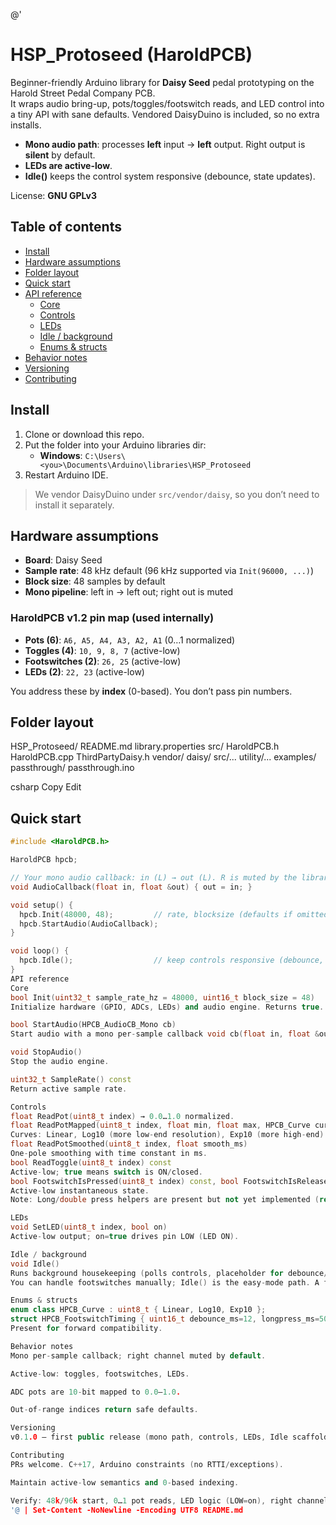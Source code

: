 @'
# HSP_Protoseed (HaroldPCB)

Beginner-friendly Arduino library for **Daisy Seed** pedal prototyping on the Harold Street Pedal Company PCB.  
It wraps audio bring-up, pots/toggles/footswitch reads, and LED control into a tiny API with sane defaults. Vendored DaisyDuino is included, so no extra installs.

- **Mono audio path**: processes **left** input → **left** output. Right output is **silent** by default.  
- **LEDs are active-low**.  
- **Idle()** keeps the control system responsive (debounce, state updates).  

License: **GNU GPLv3**

## Table of contents
- [Install](#install)
- [Hardware assumptions](#hardware-assumptions)
- [Folder layout](#folder-layout)
- [Quick start](#quick-start)
- [API reference](#api-reference)
  - [Core](#core)
  - [Controls](#controls)
  - [LEDs](#leds)
  - [Idle / background](#idle--background)
  - [Enums & structs](#enums--structs)
- [Behavior notes](#behavior-notes)
- [Versioning](#versioning)
- [Contributing](#contributing)

## Install
1. Clone or download this repo.
2. Put the folder into your Arduino libraries dir:
   - **Windows**: `C:\Users\<you>\Documents\Arduino\libraries\HSP_Protoseed`
3. Restart Arduino IDE.

> We vendor DaisyDuino under `src/vendor/daisy`, so you don’t need to install it separately.

## Hardware assumptions
- **Board**: Daisy Seed
- **Sample rate**: 48 kHz default (96 kHz supported via `Init(96000, ...)`)
- **Block size**: 48 samples by default
- **Mono pipeline**: left in → left out; right out is muted

### HaroldPCB v1.2 pin map (used internally)
- **Pots (6)**: `A6, A5, A4, A3, A2, A1` (0…1 normalized)
- **Toggles (4)**: `10, 9, 8, 7` (active-low)
- **Footswitches (2)**: `26, 25` (active-low)
- **LEDs (2)**: `22, 23` (active-low)

You address these by **index** (0-based). You don’t pass pin numbers.

## Folder layout
HSP_Protoseed/
README.md
library.properties
src/
HaroldPCB.h
HaroldPCB.cpp
ThirdPartyDaisy.h
vendor/
daisy/
src/...
utility/...
examples/
passthrough/
passthrough.ino

csharp
Copy
Edit

## Quick start
```cpp
#include <HaroldPCB.h>

HaroldPCB hpcb;

// Your mono audio callback: in (L) → out (L). R is muted by the library.
void AudioCallback(float in, float &out) { out = in; }

void setup() {
  hpcb.Init(48000, 48);         // rate, blocksize (defaults if omitted)
  hpcb.StartAudio(AudioCallback);
}

void loop() {
  hpcb.Idle();                  // keep controls responsive (debounce, etc.)
}
API reference
Core
bool Init(uint32_t sample_rate_hz = 48000, uint16_t block_size = 48)
Initialize hardware (GPIO, ADCs, LEDs) and audio engine. Returns true.

bool StartAudio(HPCB_AudioCB_Mono cb)
Start audio with a mono per-sample callback void cb(float in, float &out).

void StopAudio()
Stop the audio engine.

uint32_t SampleRate() const
Return active sample rate.

Controls
float ReadPot(uint8_t index) → 0.0…1.0 normalized.
float ReadPotMapped(uint8_t index, float min, float max, HPCB_Curve curve=Linear)
Curves: Linear, Log10 (more low-end resolution), Exp10 (more high-end).
float ReadPotSmoothed(uint8_t index, float smooth_ms)
One-pole smoothing with time constant in ms.
bool ReadToggle(uint8_t index) const
Active-low; true means switch is ON/closed.
bool FootswitchIsPressed(uint8_t index) const, bool FootswitchIsReleased(uint8_t index) const
Active-low instantaneous state.
Note: Long/double press helpers are present but not yet implemented (return false).

LEDs
void SetLED(uint8_t index, bool on)
Active-low output; on=true drives pin LOW (LED ON).

Idle / background
void Idle()
Runs background housekeeping (polls controls, placeholder for debounce/event FSM).
You can handle footswitches manually; Idle() is the easy-mode path. A follow-up lesson will cover manual handling.

Enums & structs
enum class HPCB_Curve : uint8_t { Linear, Log10, Exp10 };
struct HPCB_FootswitchTiming { uint16_t debounce_ms=12, longpress_ms=500, multiclick_gap_ms=300; };
Present for forward compatibility.

Behavior notes
Mono per-sample callback; right channel muted by default.

Active-low: toggles, footswitches, LEDs.

ADC pots are 10-bit mapped to 0.0–1.0.

Out-of-range indices return safe defaults.

Versioning
v0.1.0 – first public release (mono path, controls, LEDs, Idle scaffold, vendored DaisyDuino, passthrough example)

Contributing
PRs welcome. C++17, Arduino constraints (no RTTI/exceptions).

Maintain active-low semantics and 0-based indexing.

Verify: 48k/96k start, 0…1 pot reads, LED logic (LOW=on), right channel silent.
'@ | Set-Content -NoNewline -Encoding UTF8 README.md
